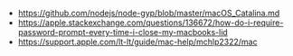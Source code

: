 - https://github.com/nodejs/node-gyp/blob/master/macOS_Catalina.md
- https://apple.stackexchange.com/questions/136672/how-do-i-require-password-prompt-every-time-i-close-my-macbooks-lid
- https://support.apple.com/lt-lt/guide/mac-help/mchlp2322/mac
